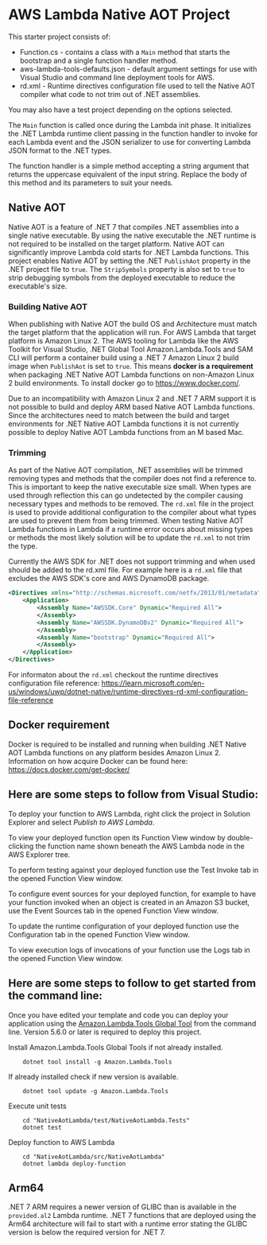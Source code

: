 # AWS Lambda Native AOT Project

This starter project consists of:
* Function.cs - contains a class with a `Main` method that starts the bootstrap and a single function handler method.
* aws-lambda-tools-defaults.json - default argument settings for use with Visual Studio and command line deployment tools for AWS.
* rd.xml - Runtime directives configuration file used to tell the Native AOT compiler what code to not trim out of .NET assemblies.

You may also have a test project depending on the options selected.

The `Main` function is called once during the Lambda init phase. It initializes the .NET Lambda runtime client passing in the function 
handler to invoke for each Lambda event and the JSON serializer to use for converting Lambda JSON format to the .NET types. 

The function handler is a simple method accepting a string argument that returns the uppercase equivalent of the input string. Replace the body of this method and its parameters to suit your needs.

## Native AOT

Native AOT is a feature of .NET 7 that compiles .NET assemblies into a single native executable. By using the native executable the .NET runtime 
is not required to be installed on the target platform. Native AOT can significantly improve Lambda cold starts for .NET Lambda functions. 
This project enables Native AOT by setting the .NET `PublishAot` property in the .NET project file to `true`. The `StripSymbols` property is also
set to `true` to strip debugging symbols from the deployed executable to reduce the executable's size.

### Building Native AOT

When publishing with Native AOT the build OS and Architecture must match the target platform that the application will run. For AWS Lambda that target
platform is Amazon Linux 2. The AWS tooling for Lambda like the AWS Toolkit for Visual Studio, .NET Global Tool Amazon.Lambda.Tools and SAM CLI will 
perform a container build using a .NET 7 Amazon Linux 2 build image when `PublishAot` is set to `true`. This means **docker is a requirement**
when packaging .NET Native AOT Lambda functions on non-Amazon Linux 2 build environments. To install docker go to https://www.docker.com/.

Due to an incompatibility with Amazon Linux 2 and .NET 7 ARM support it is not possible to build and deploy ARM based Native AOT Lambda functions.
Since the architectures need to match between the build and target environments for .NET Native AOT Lambda functions it is not currently possible
to deploy Native AOT Lambda functions from an M based Mac.

### Trimming

As part of the Native AOT compilation, .NET assemblies will be trimmed removing types and methods that the compiler does not find a reference to. This is important
to keep the native executable size small. When types are used through reflection this can go undetected by the compiler causing necessary types and methods to 
be removed. The `rd.xml` file in the project is used to provide additional configuration to the compiler about what types are used to prevent them from 
being trimmed. When testing Native AOT Lambda functions in Lambda if a runtime error occurs about missing types or methods the most likely solution will
be to update the `rd.xml` to not trim the type. 

Currently the AWS SDK for .NET does not support trimming and when used should be added to the rd.xml file. For example here is a `rd.xml` file that excludes
the AWS SDK's core and AWS DynamoDB package.
```xml
<Directives xmlns="http://schemas.microsoft.com/netfx/2013/01/metadata">
	<Application>
		<Assembly Name="AWSSDK.Core" Dynamic="Required All">
		</Assembly>
		<Assembly Name="AWSSDK.DynamoDBv2" Dynamic="Required All">
		</Assembly>
		<Assembly Name="bootstrap" Dynamic="Required All">
		</Assembly>
	</Application>
</Directives>
```

For informaton about the `rd.xml` checkout the runtime directives configuration file reference: https://learn.microsoft.com/en-us/windows/uwp/dotnet-native/runtime-directives-rd-xml-configuration-file-reference

## Docker requirement

Docker is required to be installed and running when building .NET Native AOT Lambda functions on any platform besides Amazon Linux 2. Information on how acquire Docker can be found here: https://docs.docker.com/get-docker/

## Here are some steps to follow from Visual Studio:

To deploy your function to AWS Lambda, right click the project in Solution Explorer and select *Publish to AWS Lambda*.

To view your deployed function open its Function View window by double-clicking the function name shown beneath the AWS Lambda node in the AWS Explorer tree.

To perform testing against your deployed function use the Test Invoke tab in the opened Function View window.

To configure event sources for your deployed function, for example to have your function invoked when an object is created in an Amazon S3 bucket, use the Event Sources tab in the opened Function View window.

To update the runtime configuration of your deployed function use the Configuration tab in the opened Function View window.

To view execution logs of invocations of your function use the Logs tab in the opened Function View window.

## Here are some steps to follow to get started from the command line:

Once you have edited your template and code you can deploy your application using the [Amazon.Lambda.Tools Global Tool](https://github.com/aws/aws-extensions-for-dotnet-cli#aws-lambda-amazonlambdatools) from the command line.  Version 5.6.0
or later is required to deploy this project.

Install Amazon.Lambda.Tools Global Tools if not already installed.
```
    dotnet tool install -g Amazon.Lambda.Tools
```

If already installed check if new version is available.
```
    dotnet tool update -g Amazon.Lambda.Tools
```

Execute unit tests
```
    cd "NativeAotLambda/test/NativeAotLambda.Tests"
    dotnet test
```

Deploy function to AWS Lambda
```
    cd "NativeAotLambda/src/NativeAotLambda"
    dotnet lambda deploy-function
```


## Arm64

.NET 7 ARM requires a newer version of GLIBC than is available in the `provided.al2` Lambda runtime. .NET 7 functions that are deployed using
the Arm64 architecture will fail to start with a runtime error stating the GLIBC version is below the required version for .NET 7.

